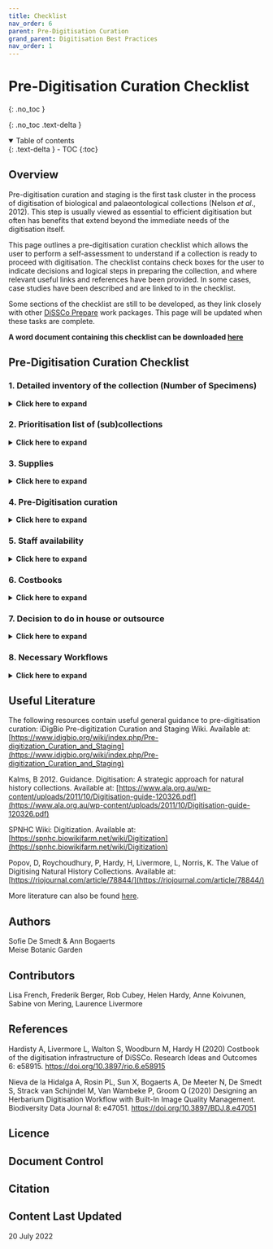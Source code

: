 ```yaml
---
title: Checklist
nav_order: 6
parent: Pre-Digitisation Curation
grand_parent: Digitisation Best Practices
nav_order: 1
---
```

# Pre-Digitisation Curation Checklist
{: .no_toc }

  {: .no_toc .text-delta }
<details open markdown="block">
  <summary>
    Table of contents
  </summary>
  {: .text-delta }
- TOC
{:toc}
</details>

## Overview

Pre-digitisation curation and staging is the first task cluster in the
process of digitisation of biological and palaeontological collections (Nelson *et al.*, 2012). This step is usually viewed as
essential to efficient digitisation but often has benefits that extend beyond the immediate needs of
the digitisation itself.

This page outlines a pre-digitisation curation checklist which allows the user to perform a self-assessment to understand if a collection is ready to proceed with digitisation.
The checklist contains check boxes for the user to indicate decisions and logical steps in preparing the collection, and where relevant useful links and references have been provided. In some cases,
case studies have been described and are linked to in the checklist.

Some sections of the checklist are still to be developed, as they link closely with other [DiSSCo Prepare](https://www.dissco.eu/dissco-ppp/) work packages. This page will be updated when these tasks are complete.

**A word document containing this checklist can be downloaded [here](https://know.dissco.eu/handle/item/489)**

## Pre-Digitisation Curation Checklist

### 1. Detailed inventory of the collection (Number of Specimens)
<details>
	<summary><strong>Click here to expand</strong></summary>
	<p>Before you start digitising your collection, it is really important to know the content of your
	collection. If you do not have a clear overview of the type of collections, the numbers, the
	arrangement and the status of your collection, it is very hard to estimate the work and the costs of
	your future digitisation projects.</p>
	
	<p>For case studies see <a href="https://doi.org/10.5281/zenodo.6511350">Detailed inventory of the collections for DiSSCo Flanders</a> and 
	<a href="/PreDigCuration/PDCaseStudies.html#setting-natural-science-data-free-scoping-uk-collections-disscouk">Scoping UK Collections</a>.</p>
	
	<h3>1.1 Kind of collections</h3>
	<p>The approach to digitising each collection can be very diverse. Therefore, it is very important to
	divide your collection into different sub-collections with a similar digitising approach. List the
	numbers for the different kinds of collections. It is also useful to know if these collections are kept
	separately or not, as it will influence the workflow.</p>
	<ul>
		<li>Microscope slides </li>
		<li>Skins and vertebrate material </li>
		<li>Liquid preserved specimens </li>
		<li>Pinned insects </li>
		<li>Herbarium sheets </li>
		<li>3D objects</li>
		<li>Other </li>
	</ul>
	
	<h3>1.2 Estimation of the numbers of your (sub)collections</h3>
	<p>For each kind of collection type, it is useful to have a trustworthy estimate of your holdings. It will not
	only facilitate the project planning related to management, staff, equipment and working space but it
	is also important when you want to outsource your imaging and/or transcription. Mass digitisation of
	a collection is only cost effective above a minimum threshold of the number of specimens.</p>
	
	<p>For case studies see  
	<a href="/PreDigCuration/PDCaseStudies.html#estimation-of-the-numbers-of-the-african-and-belgian-herbarium-collection-at-meise-botanic-garden">Estimation of the herbarium
	collection at Meise Botanic Garden</a> and <a href="/PreDigCuration/PDCaseStudies.html#estimation-of-collection-size-at-the-nhm-london">Estimation of collection size at NHM London</a>.</p>

	<h3>1.3 Classification system of the different collections</h3>
	<p>The classification of your collection is crucial in the way you can set up your digitisation workflow.
	Some information can only be found on the specimen itself but some information can be found on
	the folders/drawers/cupboards and is the same for all specimens in the same folder/ drawer/
	cupboard. That information is very valuable as it can be directly linked to all specimens in it. This can
	save time and money.</p>
	<p>For example vascular plant specimens in the herbarium BR of Meise Botanic Garden are stored in
	alphabetical order by family, genus and species. Therefore we could digitise the filing name from the
	folders (a QR code was added to a folder every time the filing name changed) instead of digitising it
	from the sheets. So all the folders with a QR code were imaged as well and based on these images,
	the filing name was transcribed. This QR code of the filing name was linked to all the specimens that
	followed. It saved us a lot of duplicate work as on average 1 folder was linked to 10 sheets.</p>
	
	<h3>1.4 Assessment of the condition of your (sub)collections</h3>
	<p>A crucial step in the pre-digitisation phase is to find out the curational status of your collection to
	know how much curatorial work is needed before your collection is ready for digitisation. As you will
	probably digitise your collections only once, you would want to do it properly.</p>
	<p><a href="https://www.synthesys.info/network-activities/synthesys3-na3.html">The SYNTHESYS3 NA3 deliverable 3.3 report</a> describes the outcome of a questionnaire that was sent
	around to 18 partners to review digitisation workflows and the used equipment. Two thirds of the
	institutions that completed the questionnaire performed at least some minimal curation or
	conservation steps prior to digitisation.</p>
	
	<h4>1.4.1 Curation Status</h4>
	<ul>
		<li>Mounting needed</li>
		<p>As mounting is much more time consuming than imaging (for herbarium specimens it
		is 50 to 5000 per day, Guiraud et al. 2020), it is best to decouple the mounting
		process from the digitisation workflow.</p>
		<li>Desleeving/unfolding/opening needed</li>
		<li>Cleaning needed</li>
		<li>Restoration needed</li>
		<li>Renewal of the folders/boxes/jars/drawers needed</li>
		<li>Refiling needed</li>
		<p>For example removing obviously incorrectly filed items</p>
		<li>No curation needed</li>
	</ul>

	<p>While checking the curatorial state of your collection, you can already start making a list of necessary
	supplies (see <a href="/PreDigCuration/PDChecklist.html#3-supplies">section 3</a> for supply lists).</p>
	
	<h4>1.4.2 Toxicity list & risk assessment</h4>
	<p>Many collections have been treated in the past with chemicals that are now
	considered as unsafe: herbarium collections could have been treated with mercury,
	nitrobenzene, naphthalene (in mothballs) or other chemicals; vertebrate skins with
	arsenic, geology collections store asbestos-containing material or can be radioactive.
	Liquid collections can contain formaldehyde or other harmful substances. Mould and
	biological hazards form other problems that can be found in collections.</p>
	<p>List all the toxins that were used in your collection to make sure that you take the
	necessary precautions.</p>
	<p>This is not only necessary for the people who work with the collections on a daily
	basis but it is also important when you plan to outsource the digitisation of your
	collection. It is recommended to inform the external company and to make a risk
	assessment.</p>
	<p>For a case study see <a href="/PreDigCuration/PDCaseStudies.html#decontamination-of-parts-of-the-herbarium-at-meise-botanic-garden">Decontamination of parts of the herbarium</a> at Meise Botanic
	Garden, and useful literature can be found <a href="https://know.dissco.eu/handle/item/403/simple-search?filterquery=Toxicity&filtername=subject&filtertype=equals">here</a></p>
	
	<h4>1.4.3 Labels readable</h4>
	<p>It is important to know is the readability of the specimen labels when digitised. Sometimes they are
	hidden underneath (part of) the specimen and will not be readable from the image. Will you
	reposition the label before digitisation? Will you transcribe the information from the specimen itself
	or from the image?</p>	

</details>

### 2. Prioritisation list of (sub)collections
<details>
	<summary><strong>Click here to expand</strong></summary>
	<p>This prioritisation of collections is extensively treated in WP1 of DiSSCo Prepare, and this section of
	the checklist will be updated once this deliverable is complete. Useful literature can be found <a href="https://know.dissco.eu/handle/item/166/simple-search?filterquery=Prioritisation&filtername=subject&filtertype=equals">here.</a></p>
	
	<h3>Based on</h3>
	<ul>
		<li>Size</li>
		<li>Origin</li>
		<li>Readiness</li>
		<li>Scientific Importance</li>
		<li>Historical Importance</li>
		<li>Which collections can be mass digitised</li>
		<li>Funding situation (opportunities, obligations to funders)</li>
		
	</ul>	
</details>

### 3. Supplies
<details>
	<summary><strong>Click here to expand</strong></summary>
	<p>Enough supplies are essential when you start digitising your collection. Bear in mind that it is most of
	the time cheaper to buy material in bulk. This however will possibly mean that you have to tender to
	get the necessary materials. For a case study, see <a href="/PreDigCuration/PDCaseStudies.html#ordering-supplies-for-pinned-insect-digitisation-natural-history-museum-london">Ordering supplies for pinned insect
	digitization</a>.</p>
	
	<h3>3.1 Restoration supplies</h3>
	<ul>
		<li>Microscope slides</li>
		<ul>
			<li>Cardboard slide folders</li>
			<li>Glue</li>
			<li>Very thin forceps</li>
			<li>Temporary slide tags</li>
		</ul>
		<li>Skin and vertebrate materials</li>
		<ul>
			<li>Boxes</li>
			<li>Filling material e.g. cotton wool</li>
			<li>Drawers</li>
			<li>Unit trays</li>
			<li>Thread, scissors, archival pens, forceps</li>
		</ul>
		<li>Liquid preserved specimens</li>
		<ul>
			<li>Preservatives</li>
			<li>Stoppers</li>
			<li>Labels</li>
			<li>Petri dishes</li>
			<li>Flagging material</li>
		</ul>
		<li>Pinned insects</li>
		<ul>
			<li>Pins</li>
			<li>Drawers</li>
			<li>Unit trays</li>
			<li>Forceps</li>
		</ul>
		<li>Herbarium sheets</li>
		<ul>
			<li>Folders</li>
			<li>Sheets</li>
			<li>Gummed paper</li>
			<li>Needle</li>
			<li>Sewing thread</li>
			<li>Envelopes</li>
			<li>Bags to store loose material/small parts</li>
			<li>Glue</li>
			<li>Pencil</li>
			<li>Pen with archival ink</li>
			<li>Scissors</li>
		</ul>
		<li>Fossils</li>
		<ul>
			<li>Stickers</li>
		</ul>				
	</ul>
	
	<h3>3.2 Cleaning</h3>
	<ul>
		<li>cloths, alcohol</li>
	</ul>
	<h3>3.3 Storage</h3>
	<ul>
		<li>boxes, drawers, folders, cupboards, jars, vials, racks, stoppers</li>
	</ul>
	
	<h3>3.4 Barcodes</h3>
	<p>When buying barcodes you have to decide on the following:</p>
	<ul>
		<li>Format (2D, QR, data-matrix)</li>
		<li>Info on/in the barcode (machine and human readable)</li>
		<li>Size</li>
		<li>Label material</li>
		<li>Paper quality (conservation grade)</li>
		<li>Pre-cut or pre-punched</li>
		<li>One or two-sided</li>
		<li>Fixation (wire, glue, self-adhesive, pierced…)</li>
		<li>Quality of the adhesive</li>
	</ul>
	<p>Make sure that the adhesives used are of high quality as you don’t want them to come off and end
	up in a pile at the bottom of a cabinet/drawer. Also make sure that the adhesive used is harmless for
	the specimens where you add them to.</p>
	
	<p>Kinds of barcodes you may need to use:</p>
	<ul>
		<li>Specimen barcodes</li>
		<li>Drawer barcodes</li>
		<li>Barcodes for cupboards</li>
	</ul>
	<p>Useful literature on barcodes can be found <a href="https://know.dissco.eu/handle/item/404/simple-search?filterquery=Barcodes&filtername=subject&filtertype=equals">here</a>.</p>
	
	<h3>3.5 Track and trace</h3>
	<p>If you want to keep track of what happened with your specimens and where they are in the
	digitisation process you can set up a track and trace system.</p>
	<p>For example when you conduct the digitisation in house, you can add a sheet with a to-do list
	(preparation, adding barcodes, restoration, imaging, databasing, freezing,...) to each drawer/pigeon
	hole/storage unit where you can tick what has already been done.</p>
	<p>When you are outsourcing the digitisation, you can ask the external company to describe a track and
	trace system so that it allows them to remove the specimens from the original spot and put them
	back correctly after digitisation. It also will allow them to trace the specimens back to the correct
	storage location in case anything goes wrong.</p>
	<p>Once you have set up your track and trace system, you can start listing the material you need for it.
	This can be:</p>
	<ul>
		<li>Paper, stickers, magnets, barcodes, trolleys, boxes</li>
	</ul>
	
	<h3>3.6 IT Infrastructure</h3>
	<p>A reliable IT infrastructure will make or break your digitisation project and is one of the first things
	you will have to invest in. Especially hardware for storing your images safely. More information can be found in our <a href="/DataETL/InfrastructureRecs.html"> Data (Extract, Tranform and Load)</a> IT Infrastructure Guidance.</p>
	<ul>
		<li>Hardware for long term storage/ cooperation with an external institution specialised in longterm archiving.</li>
		<li>Hardware for temporary/local storage</li>
		<li>Backup storage</li>
		<li>Servers</li>
		<li>Stations for QC images</li>
		<li>Stations for transcription</li>
		<li>Stations for QC transcriptions</li>
		<li>Software</li>
		<ul>
			<li>For image acquisition</li>
			<li>Image display</li>
			<li>Post processing</li>
			<li>Monitoring</li>
			<li>Quality control</li>
			<li>Archiving</li>
		</ul>
		<li>Cloud storage</li>
		<li>Portal</li>
		<li>CMS</li>			
	</ul>
	
	<h3>3.7 Digitisation Stations </h3>
	<ul>
		<li>Camera</li>
		<li>Lens</li>
		<li>Lighting</li>
		<li>Table</li>
		<li>Computer</li>
		<li>Software</li>
		<li>IT storage (local, disk, server, cloud, image transfer)</li>
		<li>Background</li>
		<li>Equipment for specimen mounting</li>
		<li>Tripod/stand</li>
		<li>Set of scales and color charts</li>
		<li>Connection cables, batteries and accessory</li>
		<li>Logo of your institute</li>
	</ul>
	
	<h3>3.8 Space for infrastructure of external company</h3>
	<p>If you decide to outsource (part of) the digitisation but plan the digitisation itself in your own
	institute, make sure you have a spare room where the external company can install their digitisation
	infrastructure. It should be easily accessible and close to the collections. The space should be suitable
	to locate additional workplaces for the external project management and break rooms. Clarify access
	to existing infrastructure (restrooms, meeting rooms) of your institution and agree on facility
	management tasks of the space (e.g. cleaning). Foresee enough access points for electricity and a link
	to the server room of your institute.</p>
	<p>At Meise Botanic Garden, we added a floor plan to the tender with (if possible) a few options of
	where the installation could be set up. We also added our preference location but this way the
	external company had the choice to see what the most suitable location was. For the installation of a
	conveyor belt, as it was the case in Meise, a room of 65 m² was needed.</p>
</details>

### 4. Pre-Digitisation curation
<details>
	<summary><strong>Click here to expand</strong></summary>
	<p>Many of the workflows on <a href="/CollectionType.html">this site</a> include a pre-digitisation curation section, which may be helpful to consult when creating your own workflows.</p>
</details>

### 5. Staff availability
<details>
	<summary><strong>Click here to expand</strong></summary>
	<p>Staff availability is extensively treated in WP2 of DiSSCo Prepare, and this section will be updated once this
	deliverable is complete. For a case study see <a href="/PreDigCuration/PDCaseStudies.html#staff-list-for-mass-digitisation-project-doe-at-meise-botanic-garden">Staff list</a> for the mass digitisation project DOE! at Meise Botanic
	Garden)</p>
</details>

### 6. Costbooks
<details>
<summary><strong>Click here to expand</strong></summary>
	<p>The costbook is extensively treated in WP4 of DiSSCo Prepare and this section will be updated once this
	deliverable is complete. More information can be found in <a href="https://doi.org/10.3897/rio.6.e58915">Hardisty <em>et al.</em> (2020)</a>.</p>
</details>

### 7. Decision to do in house or outsource
<details>
<summary><strong>Click here to expand</strong></summary>
	<p>Based on the assessment of the collection, the available funding and the staff you have, you can
	make decisions on the following steps if you want to outsource them or do them yourself.</p>
	<p>If the imaging/transcription is outsourced with quality control (QC) conducted by the outsourcing
	partner, we highly recommend you also should have an internal quality control procedure in place.</p>
	
	<p>For a case study, download a pdf of an <a href="https://know.dissco.eu/handle/item/488">imaging</a> and <a href="https://know.dissco.eu/handle/item/487">data capture</a> tender written by Meise Botanic Garden for the outsourcing of the African and Belgian herbarium collections</p>
	
	<h3>7.1 In house</h3>
	<ul>
		<li>Restoration</li>
		<li>Barcoding</li>
		<ul>
			<li>Add barcodes to the specimens prior to imaging</li>
			<li>At the imaging station itself</li>
		</ul>
		<li>Transportation</li>
		<ul>
			<li>Do you bring your material to the digitisation station yourself?</li>
		</ul>
		<li>Decontamination</li>
		<ul>	
			<li>Do you include this into the transportation or not?</li>
		</ul>
		<li>Imaging</li>
		<li>Quality Control imaging</li>
		<ul>		
			<li>Automated QC</li>
			<li>Visual QC</li>
		</ul>
		<li>Transcription</li>
		<li>QC transcription</li>
		<li>Image archiving</li>
		<li>Data publishing</li>
	</ul>
	
	<h3>7.2 Outsource</h3>
	<p>Write down detailed procedures for every step you will outsource so that there is no room for discussion.</p>
	<ul>
		<li>Tendering</li>
		<ul>
			<li>use examples</li>
			<li>specify your needs</li>
			<li>describe your collection in detail</li>
		</ul>
		<li>Restoration</li>
		<li>Barcoding</li>
		<li>Packaging</li>
		<p>Depending on where you need to transport your specimens to: if your collection is
		housed in the same building you need less packing then when you need to transport
		them to another building.</p>
		<li>Transportation</li>
		<ul>
			<li>Do you bring your material to the digitisation station yourself?</li>
			<li>Transportation from and to the digitisation station in house.</li>
			<li>Transportation to another building</li>
		</ul>
		<li>Decontamination</li>
		<li>Imaging</li>
		<li>QC imaging</li>
		<li>Transcription</li>
		<ul>
			<li>External company</li>
			<li>Crowdsourcing</li>
			<li>Write a transcription protocol</li>
		</ul>
		<li>QC transcription</li>
		<li>Image archiving</li>
		<ul>
			<li>Work together with a company specialised in long term preservation</li>
		</ul>
		<li>Data publishing</li>
	</ul>
</details>

### 8. Necessary Workflows
<details>
	<summary><strong>Click here to expand</strong></summary>
	<p>In this section you can find a list of all the workflows you might need in place when you start your own (mass) digitisation project</p>
	
	<h3>8.1 Pre-Digitisation Curation</h3>
	<ul>	
		<li>Barcoding</li>
		<li>Restoration</li>
		<li>Taxonomy</li>
		<li>Renewal of the storage unit</li>
		<li>Marking already digitised specimens</li>
	</ul>
	<h3>8.2 Imaging</h3>
		<ul>
			<li>Digitisation Standards</li>
			<li>Format</li>
			<li>Derivatives</li>
		</ul>
	<h3>8.3 Databasing</h3>
	<ul>	
		<li>What fields do you want to have transcribed?</li>
		<li>Will you make skeletal records/add QR codes for minimal data entry?</li>
		<li>Data Standards</li>
	</ul>
	<h3>8.4 QC Imaging</h3>
	<p>For more information see <a href="https://doi.org/10.3897/BDJ.8.e47051">Nieva de la Hidalga <em>et al.</em> (2020)</a>.</p>
	<h3>8.5 QC Databasing</h3>
	<p>For a case study see <a href="/PreDigCuration/PDCaseStudies.html#quality-control-procedure-of-meise-botanic-garden-for-the-mass-digitisation-project-doe"> Quality control procedure</a> of Meise Botanic Garden for the mass digitisation project DOE!</p>
	<h3>8.6 Decontamination</h3>
	<p>See <a href="/PreDigCuration/PDChecklist.html#1-detailed-inventory-of-the-collection-number-of-specimens">section 1.4.2</a> of this checklist</p> 
	<h3>8.7 Tracking System</h3>
	<p>For a case study see <a href="/PreDigCuration/PDCaseStudies.html#tracking-system-collection-move-naturalis">Tracking system:</a> Collection move, Naturalis</p>
	<h3>8.8 Data storage</h3>
	See <a href="/PreDigCuration/PDChecklist.html#3-supplies">Section 3.6</a> of this checklist, our <a href="/DataETL/DataETL.html">Data (ETL) best practices</a>  and <a href="https://doi.org/10.3897/BDJ.8.e47051">Nieva de la Hidalga <em>et al.</em>(2020)</a> for more information.
	<h3>8.9 Data publishing</h3>
	<ul>
		<li>Own portal</li>
		<li><a href="https://www.gbif.org/">GBIF</a></li>
		<li>Digital curation: link to possible websites you can use for updating the quality of your data (GBIF, Geonames,gazetteers, worldfloraonline...)</li>
	</ul>
	<h3>8.10 Data Management Plan</h3>
	<p>An example data management from Ghent University is available <a href="https://onderzoektips.ugent.be/en/tips/00001281/">here</a>.</p>
</details>

## Useful Literature

The following resources contain useful general guidance to pre-digitisation curation:
iDigBio Pre-digitization Curation and Staging Wiki. Available at:
[https://www.idigbio.org/wiki/index.php/Pre-digitization_Curation_and_Staging](https://www.idigbio.org/wiki/index.php/Pre-digitization_Curation_and_Staging)

Kalms, B 2012. Guidance. Digitisation: A strategic approach for natural history collections. Available
at: [https://www.ala.org.au/wp-content/uploads/2011/10/Digitisation-guide-120326.pdf](https://www.ala.org.au/wp-content/uploads/2011/10/Digitisation-guide-120326.pdf)

SPNHC Wiki: Digitization. Available at: [https://spnhc.biowikifarm.net/wiki/Digitization](https://spnhc.biowikifarm.net/wiki/Digitization)

Popov, D, Roychoudhury, P, Hardy, H, Livermore, L, Norris, K. The Value of Digitising Natural
History Collections. Available at: [https://riojournal.com/article/78844/](https://riojournal.com/article/78844/)

More literature can also be found [here](https://know.dissco.eu/handle/item/403/simple-search?filterquery=Pre-Digitization+Curation+and+Staging&filtername=subject&filtertype=equals).

## Authors
Sofie De Smedt & Ann Bogaerts\
Meise Botanic Garden
## Contributors
Lisa French, Frederik Berger, Rob Cubey, Helen Hardy, Anne Koivunen, Sabine von Mering, Laurence Livermore
## References
Hardisty A, Livermore L, Walton S, Woodburn M, Hardy H (2020) Costbook of the digitisation infrastructure of DiSSCo. Research Ideas and Outcomes 6: e58915. https://doi.org/10.3897/rio.6.e58915

Nieva de la Hidalga A, Rosin PL, Sun X, Bogaerts A, De Meeter N, De Smedt S, Strack van Schijndel M,
Van Wambeke P, Groom Q (2020) Designing an Herbarium Digitisation Workflow with Built-In
Image Quality Management. Biodiversity Data Journal 8: e47051. https://doi.org/10.3897/BDJ.8.e47051

## Licence

## Document Control

## Citation

## Content Last Updated
20 July 2022




